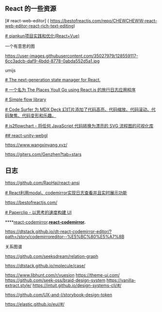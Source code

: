 ## React 的一些资源

[# react-web-editor] ( https://bestofreactjs.com/repo/CHEWCHEWW-react-web-editor-react-rich-text-editing)


[# qiankun项目实践和优化(React+Vue)](https://bestofreactjs.com/repo/czero1995-qiankun)


一个有意思的图

https://user-images.githubusercontent.com/35027979/128559117-6cc3adcb-daf9-4bdd-8778-0abda552d5a1.jpg

umijs

[# The next-generation state manager for React.](https://bestofreactjs.com/repo/umijs-hox-react-miscellaneous)

[# 一个名为 The Places Youll Go using React.js 的旅行日志应用程序](https://bestofreactjs.com/repo/isaaclong26-ThePlacesYoullGo-react-react-apps)

[# Simple flow library](https://bestofreactjs.com/repo/jerosoler-Drawflow)


[# Code Surfer 为 MDX Deck 幻灯片添加了代码高亮、代码缩放、代码滚动、代码聚焦、代码变形和乐趣。](https://bestofreactjs.com/repo/pomber-code-surfer-)

[# js2flowchart - 将任何 JavaScript 代码转换为漂亮的 SVG 流程图的可视化库](https://bestofreactjs.com/repo/Bogdan-Lyashenko-js-code-to-svg-flowchart--react-charts)

[## react-unity-webgl](https://www.npmjs.com/package/react-unity-webgl)

https://www.wangxinyang.xyz/

https://giters.com/Genzhen?tab=stars

## 日志
https://github.com/RaoHai/react-ansi

[# React利用modal、codemirror实现日志查看并且实时展示功能](https://www.codenong.com/cs109763983/)


https://bestofreactjs.com/

[# Paperclip - 以思考的速度构建 UI](https://bestofreactjs.com/repo/crcn-paperclip-react-ui-frameworks)

****[react-codemirror](https://github.com/JedWatson/react-codemirror).**[react-codemirror](https://github.com/JedWatson/react-codemirror).**

https://dtstack.github.io/dt-react-codemirror-editor/?path=/story/codemirroreditor--%E5%BC%80%E5%A7%8B

关系图谱

https://github.com/seeksdream/relation-graph

https://dtstack.github.io/molecule/case/

https://www.libhunt.com/r/vuesion
https://theme-ui.com/
https://github.com/seek-oss/braid-design-system
https://vanilla-extract.style/
https://intuit.github.io/design-systems-cli/#/

https://github.com/UX-and-I/storybook-design-token

https://elastic.github.io/eui/#/